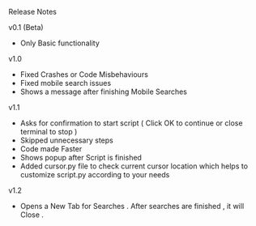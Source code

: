 Release Notes

v0.1 (Beta)
* Only Basic functionality 


v1.0
* Fixed Crashes or Code Misbehaviours
* Fixed mobile search issues
* Shows a message after finishing Mobile Searches


v1.1
* Asks for confirmation to start script ( Click OK to continue or close terminal to stop )
* Skipped unnecessary steps
* Code made Faster
* Shows popup after Script is finished
* Added cursor.py file to check current cursor location which helps to customize script.py according to your needs


v1.2
* Opens a New Tab for Searches . After searches are finished , it will Close .
